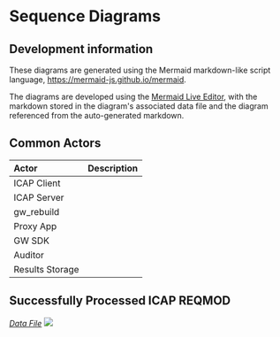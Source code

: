 # Sequence Diagrams 

## Development information

These diagrams are generated using the Mermaid markdown-like script language, https://mermaid-js.github.io/mermaid.

The diagrams are developed using the [Mermaid Live Editor](https://mermaid-js.github.io/mermaid-live-editor), with the markdown stored in the diagram's associated data file and the diagram referenced from the auto-generated markdown.

## Common Actors
Actor|Description
:-----|:-----------
ICAP Client | |
ICAP Server | |
gw_rebuild | |
Proxy App | |
GW SDK | |
Auditor | |
Results Storage | |


## Successfully Processed ICAP REQMOD
[*Data File*](./successfully_processed_icap_reqmod.dat)
[![](https://mermaid.ink/img/eyJjb2RlIjoic2VxdWVuY2VEaWFncmFtXG4gIHBhcnRpY2lwYW50IElDIGFzIElDQVAgQ2xpZW50XG4gIHBhcnRpY2lwYW50IHJlcXVlc3QgYXMgSFRUUCBSZXF1ZXN0XG4gIHBhcnRpY2lwYW50IElTIGFzIElDQVAgU2VydmVyXG4gIHBhcnRpY2lwYW50IEdXIGFzIGd3X3JlYnVpbGRcbiAgcGFydGljaXBhbnQgUEEgYXMgUHJveHkgQXBwXG4gIHBhcnRpY2lwYW50IFNESyBhcyBHVyBTREtcbiAgcGFydGljaXBhbnQgQXVkaXRvclxuICBwYXJ0aWNpcGFudCBSUyBhcyBSZXN1bHRzIFN0b3JhZ2VcbiAgXG4gIElDLT4-K0lTOiBSRVFNT0RcbiAgSVMtPj4rR1c6IGluaXRfcmVxdWVzdF9kYXRhXG4gIElTLT4-R1c6IGNoZWNrX3ByZXZpZXdcbiAgSVMtPj5HVzogZW5kX29mX2RhdGFcblxuICBHVy0-PitQQTogaW5wdXQsIG91dHB1dCwgY29uZmlndXJhdGlvbihhZGFwdGF0aW9uX2lkKVxuICBQQS0-PkF1ZGl0b3I6IG5ld19pdGVtKGFkYXB0YXRpb25faWQpKVxuICBQQS0-PitTREs6IGZpbGV0eXBlX2RldGVjdGlvblxuICBTREstLT4-UEE6IGZpbGV0eXBlXG4gIFBBLT4-U0RLOiBmaWxlX2FuYWx5c2lzXG4gIFNESy0tPj5QQTogcmVwb3J0XG4gIFBBLT4-UlM6IHByb2Nlc3NfcmVzdWx0cyhhZGFwdGF0aW9uX2lkLCBhbmFseXNpc19yZXBvcnQpXG4gIFBBLT4-U0RLOiBmaWxlX3Byb3RlY3RcbiAgU0RLLS0-Pi1QQTogcmVidWlsdCBmaWxlXG4gIFBBLT4-QXVkaXRvcjogcHJvY2Vzc2VkX2l0ZW0oYWRhcHRhdGlvbl9pZCwgUkVCVUlMVClcblxuICBQQS0tPj5HVzogcHJvY2Vzc19zdGF0dXMoUkVCVUlMVClcbiAgZGVhY3RpdmF0ZSBQQVxuXG4gIEdXLT4-cmVxdWVzdDogYWRkX2FkYXB0YXRpb25faWRfaGVhZGVyXG4gIEdXLT4-cmVxdWVzdDogdXBkYXRlX3JlcXVlc3RfYm9keSBcbiAgR1ctLT4-LUlTOiBDSV9ET05FXG5cbiAgSVMtLT4-LUlDOiBJQ0FQIDIwMChyZXF1ZXN0KVxuXG4iLCJtZXJtYWlkIjp7InRoZW1lIjoiZGVmYXVsdCJ9LCJ1cGRhdGVFZGl0b3IiOmZhbHNlfQ)](https://mermaid-js.github.io/mermaid-live-editor/#/edit/eyJjb2RlIjoic2VxdWVuY2VEaWFncmFtXG4gIHBhcnRpY2lwYW50IElDIGFzIElDQVAgQ2xpZW50XG4gIHBhcnRpY2lwYW50IHJlcXVlc3QgYXMgSFRUUCBSZXF1ZXN0XG4gIHBhcnRpY2lwYW50IElTIGFzIElDQVAgU2VydmVyXG4gIHBhcnRpY2lwYW50IEdXIGFzIGd3X3JlYnVpbGRcbiAgcGFydGljaXBhbnQgUEEgYXMgUHJveHkgQXBwXG4gIHBhcnRpY2lwYW50IFNESyBhcyBHVyBTREtcbiAgcGFydGljaXBhbnQgQXVkaXRvclxuICBwYXJ0aWNpcGFudCBSUyBhcyBSZXN1bHRzIFN0b3JhZ2VcbiAgXG4gIElDLT4-K0lTOiBSRVFNT0RcbiAgSVMtPj4rR1c6IGluaXRfcmVxdWVzdF9kYXRhXG4gIElTLT4-R1c6IGNoZWNrX3ByZXZpZXdcbiAgSVMtPj5HVzogZW5kX29mX2RhdGFcblxuICBHVy0-PitQQTogaW5wdXQsIG91dHB1dCwgY29uZmlndXJhdGlvbihhZGFwdGF0aW9uX2lkKVxuICBQQS0-PkF1ZGl0b3I6IG5ld19pdGVtKGFkYXB0YXRpb25faWQpKVxuICBQQS0-PitTREs6IGZpbGV0eXBlX2RldGVjdGlvblxuICBTREstLT4-UEE6IGZpbGV0eXBlXG4gIFBBLT4-U0RLOiBmaWxlX2FuYWx5c2lzXG4gIFNESy0tPj5QQTogcmVwb3J0XG4gIFBBLT4-UlM6IHByb2Nlc3NfcmVzdWx0cyhhZGFwdGF0aW9uX2lkLCBhbmFseXNpc19yZXBvcnQpXG4gIFBBLT4-U0RLOiBmaWxlX3Byb3RlY3RcbiAgU0RLLS0-Pi1QQTogcmVidWlsdCBmaWxlXG4gIFBBLT4-QXVkaXRvcjogcHJvY2Vzc2VkX2l0ZW0oYWRhcHRhdGlvbl9pZCwgUkVCVUlMVClcblxuICBQQS0tPj5HVzogcHJvY2Vzc19zdGF0dXMoUkVCVUlMVClcbiAgZGVhY3RpdmF0ZSBQQVxuXG4gIEdXLT4-cmVxdWVzdDogYWRkX2FkYXB0YXRpb25faWRfaGVhZGVyXG4gIEdXLT4-cmVxdWVzdDogdXBkYXRlX3JlcXVlc3RfYm9keSBcbiAgR1ctLT4-LUlTOiBDSV9ET05FXG5cbiAgSVMtLT4-LUlDOiBJQ0FQIDIwMChyZXF1ZXN0KVxuXG4iLCJtZXJtYWlkIjp7InRoZW1lIjoiZGVmYXVsdCJ9LCJ1cGRhdGVFZGl0b3IiOmZhbHNlfQ)